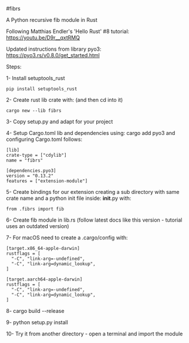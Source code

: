 #fibrs

A Python recursive fib module in Rust

Following Matthias Endler's 'Hello Rust' #8 tutorial: 
https://youtu.be/D9r__qxtRMQ

Updated instructions from library pyo3: 
https://pyo3.rs/v0.8.0/get_started.html


Steps:

1- Install setuptools_rust

```
pip install setuptools_rust
```


2- Create rust lib crate with: (and then cd into it)

```
cargo new --lib fibrs
```

3- Copy setup.py and adapt for your project

4- Setup Cargo.toml lib and dependencies using: cargo add pyo3
and configuring Cargo.toml follows:

```
[lib]
crate-type = ["cdylib"]
name = "fibrs"

[dependencies.pyo3]
version = "0.13.2"
features = ["extension-module"]
```


5- Create bindings for our extension creating a sub directory with same crate name and a python init file inside: __init__.py with:

```
from .fibrs import fib
```

6- Create fib module in lib.rs (follow latest docs like this version - tutorial uses an outdated version)

7- For macOS need to create a .cargo/config with:

```
[target.x86_64-apple-darwin]
rustflags = [
  "-C", "link-arg=-undefined",
  "-C", "link-arg=dynamic_lookup",
]

[target.aarch64-apple-darwin]
rustflags = [
  "-C", "link-arg=-undefined",
  "-C", "link-arg=dynamic_lookup",
]
```

8- cargo build --release

9- python setup.py install

10- Try it from another directory - open a terminal and import the module

